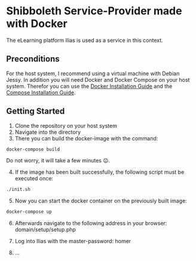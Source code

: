# Shibboleth Service-Provider made with Docker

The eLearning platform Ilias is used as a service in this context.


## Preconditions
For the host system, I recommend using a virtual machine with Debian Jessy. In addition you will need Docker and Docker Compose on your host system. 
Therefor you can use the [Docker Installation Guide](https://docs.docker.com/engine/installation/linux/debian/) and the [Compose Installation Guide](https://docs.docker.com/compose/install/).


## Getting Started
1. Clone the repository on your host system
2. Navigate into the directory
3. There you can build the docker-image with the command: 
```bash
docker-compose build 
```
Do not worry, it will take a few minutes :wink:.

4. If the image has been built successfully, the following script must be executed once:
```bash
./init.sh                  
```

5. Now you can start the docker container on the previously built image: 
```bash
docker-compose up
```

6. Afterwards navigate to the following address in your browser: domain/setup/setup.php

7. Log into Ilias with the master-password: homer

8. ... 

